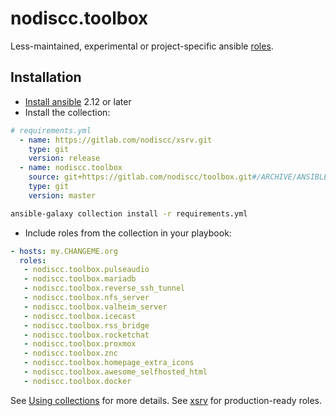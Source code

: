 # nodiscc.toolbox

Less-maintained, experimental or project-specific ansible [roles](roles/).

## Installation

- [Install ansible](https://docs.ansible.com/ansible/latest/installation_guide/intro_installation.html) 2.12 or later
- Install the collection:

```yaml
# requirements.yml
  - name: https://gitlab.com/nodiscc/xsrv.git
    type: git
    version: release
  - name: nodiscc.toolbox
    source: git+https://gitlab.com/nodiscc/toolbox.git#/ARCHIVE/ANSIBLE-COLLECTION/ # collection from a directory in a git repository
    type: git
    version: master
```

```bash
ansible-galaxy collection install -r requirements.yml
```

- Include roles from the collection in your playbook:

```yaml
- hosts: my.CHANGEME.org
  roles:
   - nodiscc.toolbox.pulseaudio
   - nodiscc.toolbox.mariadb
   - nodiscc.toolbox.reverse_ssh_tunnel
   - nodiscc.toolbox.nfs_server
   - nodiscc.toolbox.valheim_server
   - nodiscc.toolbox.icecast
   - nodiscc.toolbox.rss_bridge
   - nodiscc.toolbox.rocketchat
   - nodiscc.toolbox.proxmox
   - nodiscc.toolbox.znc
   - nodiscc.toolbox.homepage_extra_icons
   - nodiscc.toolbox.awesome_selfhosted_html
   - nodiscc.toolbox.docker
```

See [Using collections](https://docs.ansible.com/ansible/latest/user_guide/collections_using.html) for more details.
See [xsrv](https://xsrv.readthedocs.io/) for production-ready roles.

